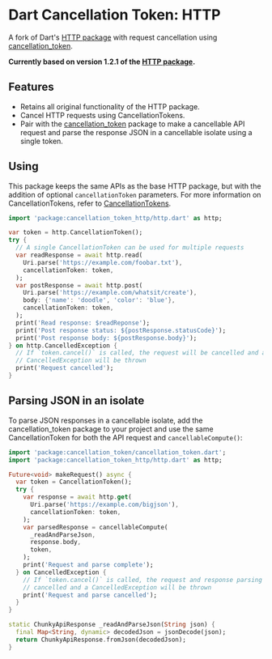 # Dart Cancellation Token: HTTP

A fork of Dart's [HTTP package](https://pub.dev/packages/http) with request cancellation using [cancellation_token](https://pub.dev/packages/cancellation_token).

**Currently based on version 1.2.1 of the [HTTP package](https://pub.dev/packages/http/versions/1.2.1).**

## Features

* Retains all original functionality of the HTTP package.
* Cancel HTTP requests using CancellationTokens.
* Pair with the [cancellation_token](https://pub.dev/packages/cancellation_token) package to make a cancellable API request and parse the response JSON in a cancellable isolate using a single token.

## Using

This package keeps the same APIs as the base HTTP package, but with the addition of optional `cancellationToken` parameters. For more information on CancellationTokens, refer to [CancellationTokens](https://pub.dev/packages/cancellation_token#cancellation-tokens).

```dart
import 'package:cancellation_token_http/http.dart' as http;

var token = http.CancellationToken();
try {
  // A single CancellationToken can be used for multiple requests
  var readResponse = await http.read(
    Uri.parse('https://example.com/foobar.txt'),
    cancellationToken: token,
  );
  var postResponse = await http.post(
    Uri.parse('https://example.com/whatsit/create'),
    body: {'name': 'doodle', 'color': 'blue'},
    cancellationToken: token,
  );
  print('Read response: $readReponse');
  print('Post response status: ${postResponse.statusCode}');
  print('Post response body: ${postResponse.body}');
} on http.CancelledException {
  // If `token.cancel()` is called, the request will be cancelled and a
  // CancelledException will be thrown
  print('Request cancelled');
}
```

## Parsing JSON in an isolate

To parse JSON responses in a cancellable isolate, add the cancellation_token package to your project and use the same CancellationToken for both the API request and `cancellableCompute()`:

```dart
import 'package:cancellation_token/cancellation_token.dart';
import 'package:cancellation_token_http/http.dart' as http;

Future<void> makeRequest() async {
  var token = CancellationToken();
  try {
    var response = await http.get(
      Uri.parse('https://example.com/bigjson'),
      cancellationToken: token,
    );
    var parsedResponse = cancellableCompute(
      _readAndParseJson,
      response.body,
      token,
    );
    print('Request and parse complete');
  } on CancelledException {
    // If `token.cancel()` is called, the request and response parsing will be
    // cancelled and a CancelledException will be thrown
    print('Request and parse cancelled');
  }
}

static ChunkyApiResponse _readAndParseJson(String json) {
  final Map<String, dynamic> decodedJson = jsonDecode(json);
  return ChunkyApiResponse.fromJson(decodedJson);
}
```
